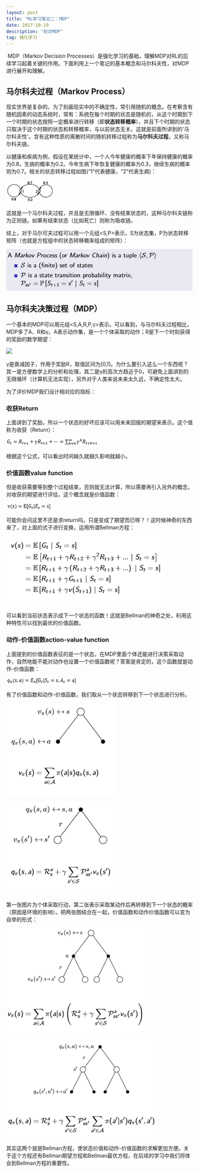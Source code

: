 ```yaml
---
layout: post
title: "RL学习笔记二：MDP"
date: 2017-10-19
description: "初识MDP"
tag: 强化学习 
---  
```


​   MDP（Markov Decision Processes）是强化学习的基础，理解MDP对RL的后续学习起着关键的作用。下面利用上一个笔记的基本概念和马尔科夫性，对MDP进行展开和理解。

## 马尔科夫过程（Markov Process）
现实世界是复杂的，为了刻画现实中的不确定性，常引用随机的概念。在考察含有随机因素的动态系统时，常有：系统在每个时期的状态是随机的，从这个时期到下一个时期的状态按照一定概率进行转移（即**状态转移概率**），并且下个时期的状态只取决于这个时期的状态和转移概率，与以前状态无关。这就是前面所讲到的'马尔科夫性'。含有这种性质的离散时间的随机转移过程称为**马尔科夫过程**，又称马尔科夫链。

以健康和疾病为例，假设在某统计中，一个人今年健康的概率下年保持健康的概率为0.8，生病的概率为0.2。今年生病下年恢复健康的概率为0.3，继续生病的概率则为0.7。相关的状态转移过程如图(“1”代表健康，“2”代表生病)：

![](/images/posts/RL/2/health_ill.png)

这就是一个马尔科夫过程，并且是无限循环、没有结束状态的，这种马尔科夫链称为正则链。如果有结束状态（比如死亡）则称为吸收链。

综上，对于马尔可夫过程可以用一个元组\<S,P>表示，S为状态集，P为状态转移矩阵（也就是方程组中的状态转移概率组成的矩阵）：

![](/images/posts/RL/2/MP.png)

## 马尔科夫决策过程（MDP）

一个基本的MDP可以用元组\<S,A,R,P,γ>表示。可以看到，与马尔科夫过程相比，MDP多了A、R和γ。A表示动作集，是一个个体采取的动作；R是下一个时刻获得的奖励的数学期望：

<img src="http://www.forkosh.com/mathtex.cgi? R_{s} = E[R_{t+1} - S_{t} = s ]">

γ是衰减因子，作用于奖励R，取值区间为[0,1]。为什么要引入这么一个东西呢？其一是方便数学上的分析和处理，其二是γ的高次方趋近于0，可避免上面讲到的无限循环（计算机无法实现），另外对于人类来说未来太久远，不确定性太大。

为了评价MDP我们设计相对应的指标：

### 收获Return

上面讲到了奖励，所以一个状态的好坏应该可以用未来回报的期望来表示。这个值称为收获（Return）：

![](/images/posts/RL/2/equ_return.png)

根据这个公式，可以看出时间越久就越久影响就越小。

### 价值函数value function

但是收获需要等到整个过程结束，否则就无法计算，所以需要再引入另外的概念，对收获的期望进行评估，这个概念就是价值函数：

![](images/posts/RL/2/equ_valueFunc.png)

可能你会问这里不还是求return吗，只是变成了期望而已呀？！这时候神奇的东西来了，对上面的式子进行变换，运用所谓Bellman方程：

![](/images/posts/RL/2/bellman_value.png)

可以看到当前状态表示成下一个状态的函数！这就是Bellman的神奇之处，利用这种特性可以找到最优的价值函数。

### 动作-价值函数action-value function

上面提到的价值函数表征的是一个状态，在MDP里面个体还能进行决策采取动作，自然地能不能对动作也设置一个价值函数呢？答案是肯定的，这个函数就是动作-价值函数：

![](/images/posts/RL/2/action_valueFunc.png)

有了价值函数和动作-价值函数，我们取从一个状态转移到下一个状态进行分析。

![](/images/posts/RL/2/val2act.png)

![](/images/posts/RL/2/act2val.png)

第一张图片为个体采取行动，第二张表示采取某动作后再转移到下一个状态的概率（原因是环境的影响）。把两张图结合在一起，价值函数和动作价值函数可以变为自举的形式：

![](/images/posts/RL/2/val2val.png)

![](/images/posts/RL/2/act2act.png)

其实这两个就是Bellman方程，使状态价值和动作-价值函数的求解更加方便。关于这个方程还有Bellman期望方程和Bellman最优方程，在后续的学习中我们将体会到Bellman方程的重要性。